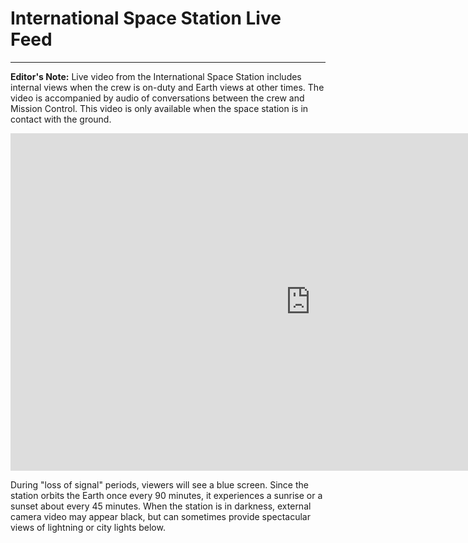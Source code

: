 # International Space Station Live Feed
---
**Editor's Note:** Live video from the International Space Station includes internal views when the crew is on-duty and Earth views at other times. The video is accompanied by audio of conversations between the crew and Mission Control. This video is only available when the space station is in contact with the ground.

<iframe width="960" height="540" src="https://www.ustream.tv/embed/9408562?html5ui" scrolling="no" allowfullscreen webkitallowfullscreen frameborder="0" style="border: 0 none transparent;"></iframe>

During "loss of signal" periods, viewers will see a blue screen. Since the station orbits the Earth once every 90 minutes, it experiences a sunrise or a sunset about every 45 minutes. When the station is in darkness, external camera video may appear black, but can sometimes provide spectacular views of lightning or city lights below.
